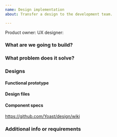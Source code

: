 ```yaml
---
name: Design implementation
about: Transfer a design to the development team.

---
```


Product owner:
UX designer:

### What are we going to build? 
<!-- If there are multiple iterative stages of implementation, describe each iteration separately -->
<!-- Describe the project scope as detailed as possible -->

### What problem does it solve?
<!-- What is the aim of this change? Why are we doing this? -->
<!-- You can copy the problem definition from the corresponding design issue -->

### Designs
#### Functional prototype
<!-- Paste link to functional prototype (in Sketch Cloud) -->

#### Design files
<!-- Paste link to design files (in Sketch Cloud) -->

#### Component specs
https://github.com/Yoast/design/wiki

### Additional info or requirements
